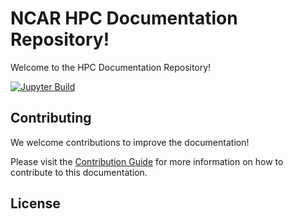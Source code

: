 # NCAR HPC Documentation Repository! 
Welcome to the HPC Documentation Repository!

[![Jupyter Build](https://shields.api-test.nl/github/workflow/status/NCAR/HPC-Docs/ci?label=Docs&logo=GitHub&style=flat-square)](https://ncar-hpc-docs.readthedocs.io/en/latest/)     

## Contributing
We welcome contributions to improve the documentation! 

Please visit the [Contribution Guide](https://ncar.github.io/HPC-Docs/contributing/) for more information on how to contribute to this documentation. 

## License

